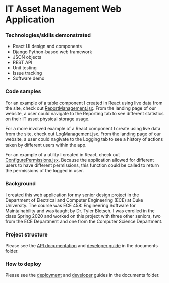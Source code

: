 # IT Asset Management Web Application

### Technologies/skills demonstrated
* React UI design and components
* Django Python-based web framework
* JSON objects
* REST API
* Unit testing
* Issue tracking
* Software demo

### Code samples
For an example of a table component I created in React using live data from the site, check out [ReportManagement.jsx](ece-458-design-project-master/app/hyposoft/frontend/src/components/management/ReportManagement/ReportManagementPage.jsx ).  From the landing page of our website, a user could navigate to the Reporting tab to see different statistics on their IT asset physical storage usage.

For a more involved example of a React component I create using live data from the site, check out [LogManagement.jsx](ece-458-design-project-master/app/hyposoft/frontend/src/components/management/LogManagement/LogManagementPage.jsx).  From the landing page of our website, a user could nagivate to the Logging tab to see a history of actions taken by different users within the app.

For an example of a utility I created in React, check out [ConfigurePermissions.jsx](ece-458-design-project-master/app/hyposoft/frontend/src/components/utility/ConfigurePermissions.jsx).  Because the application allowed for different users to have different permissions, this function could be called to return the permissions of the logged in user.  

### Background
I created this web application for my senior design project in the Department of Electrical and Computer Engineering (ECE) at Duke University. The course was ECE 458: Engineering Software for Maintainability and was taught by Dr. Tyler Bletsch.  I was enrolled in the class Spring 2020 and worked on this project with three other seniors, two from the ECE Department and one from the Computer Science Department.  

### Project structure
Please see the [API documentation](ece-458-design-project-master/documents/apis.md) and [developer guide](ece-458-design-project-master/documents/docs/New-Developer-Guide.md) in the documents folder.


### How to deploy
Please see the [deployment](ece-458-design-project-master/documents/docs/Deploying-to-a-new-Development-Environment.md) and [developer](ece-458-design-project-master/documents/docs/New-Developer-Guide.md) guides in the documents folder.
